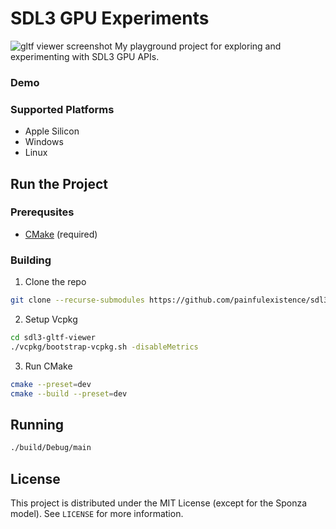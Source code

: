 # SDL3 GPU Experiments
![gltf viewer screenshot](.github/media/pbr-sponza-demo.png)
My playground project for exploring and experimenting with SDL3 GPU APIs.

### Demo

### Supported Platforms
- Apple Silicon
- Windows
- Linux


## Run the Project

### Prerequsites
- [CMake](https://cmake.org/download/) (required)

### Building
1. Clone the repo
```sh
git clone --recurse-submodules https://github.com/painfulexistence/sdl3-gpu-experiments.git
```
2. Setup Vcpkg
```sh
cd sdl3-gltf-viewer
./vcpkg/bootstrap-vcpkg.sh -disableMetrics
```
3. Run CMake
```sh
cmake --preset=dev
cmake --build --preset=dev
```

## Running
```sh
./build/Debug/main
```


## License
This project is distributed under the MIT License (except for the Sponza model).
See `LICENSE` for more information.